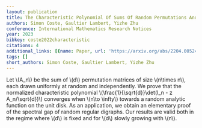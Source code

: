 ```yaml
---
layout: publication
title: The Characteristic Polynomial Of Sums Of Random Permutations And Regular Digraphs
authors: Simon Coste, Gaultier Lambert, Yizhe Zhu
conference: International Mathematics Research Notices
year: 2023
bibkey: coste2022characteristic
citations: 4
additional_links: [{name: Paper, url: 'https://arxiv.org/abs/2204.00524'}]
tags: []
short_authors: Simon Coste, Gaultier Lambert, Yizhe Zhu
---
```

Let \\(A_n\\) be the sum of \\(d\\) permutation matrices of size \\(n\times n\\), each
drawn uniformly at random and independently. We prove that the normalized
characteristic polynomial \\(\frac\{1\}\{\sqrt\{d\}\}\det(I_n - z A_n/\sqrt\{d\})\\)
converges when \\(n\to \infty\\) towards a random analytic function on the unit
disk. As an application, we obtain an elementary proof of the spectral gap of
random regular digraphs. Our results are valid both in the regime where \\(d\\) is
fixed and for \\(d\\) slowly growing with \\(n\\).